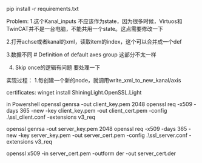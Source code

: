 pip install -r requirements.txt


Problem:
1.这个Kanal_inputs 不应该作为state，因为很多时候，Virtuos和TwinCAT并不是一台电脑，不能共用一个state。这点需要修改一下

2.打开achse或者kanal的xml，读取item的index，这个可以合并成一个def

3.数据不同 # Definition of default axes group  这部分不太一样


4. Skip once的逻辑有问题 要处理一下




实现过程：
1.每创建一个新的node，就调用write_xml_to_new_kanal/axis

certificates:
winget install ShiningLight.OpenSSL.Light

in Powershell
openssl genrsa -out client_key.pem 2048
openssl req -x509 -days 365 -new -key client_key.pem -out client_cert.pem -config .\ssl_client.conf -extensions v3_req

openssl genrsa -out server_key.pem 2048
openssl req -x509 -days 365 -new -key server_key.pem -out server_cert.pem -config .\ssl_server.conf -extensions v3_req


openssl x509 -in server_cert.pem -outform der -out server_cert.der

